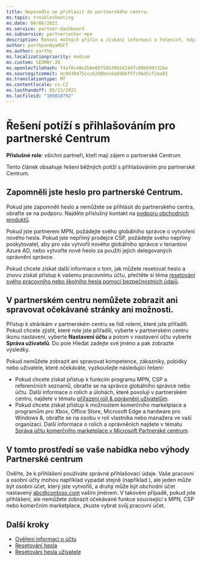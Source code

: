 ```yaml
---
title: Nepovedlo se přihlásit do partnerského centra.
ms.topic: troubleshooting
ms.date: 04/08/2021
ms.service: partner-dashboard
ms.subservice: partnercenter-mpn
description: Řešení možných příčin a získání informací o řešeních, když se nemůžete přihlásit k partnerskému centru – Přečtěte si další informace o resetování hesel, kontrole rolí a kontrole přihlašovacích údajů.
author: parthpandyaMSFT
ms.author: parthp
ms.localizationpriority: medium
ms.custom: SEOMAY.20
ms.openlocfilehash: f4af8c48e2bbe65f58549b542447c80b699332be
ms.sourcegitcommit: dc9438475ccc6298bec6a698bf5fc9bd5cf2aa81
ms.translationtype: MT
ms.contentlocale: cs-CZ
ms.lasthandoff: 05/12/2021
ms.locfileid: "109818792"
---
```

# <a name="troubleshoot-sign-in-issues-for-partner-center"></a>Řešení potíží s přihlašováním pro partnerské Centrum

**Příslušné role**: všichni partneři, kteří mají zájem o partnerské Centrum

Tento článek obsahuje řešení běžných potíží s přihlašováním pro partnerské Centrum.

## <a name="youve-forgotten-your-password-for-partner-center"></a>Zapomněli jste heslo pro partnerské Centrum.

Pokud jste zapomněli heslo a nemůžete se přihlásit do partnerského centra, obraťte se na podporu. Najděte příslušný kontakt na [podporu obchodních produktů](/microsoft-365/admin/contact-support-for-business-products).

Pokud jste partnerem MPN, požádejte svého globálního správce o vytvoření nového hesla. Pokud jste nepřímý prodejce CSP, požádejte svého nepřímý poskytovatel, aby pro vás vytvořil nového globálního správce v tenantovi Azure AD, nebo vytvořte nové heslo za použití jejich delegovaných oprávnění správce.

Pokud chcete získat další informace o tom, jak můžete resetovat heslo a znovu získat přístup k vašemu pracovnímu účtu, přečtěte si téma [resetování svého pracovního nebo školního hesla pomocí bezpečnostních údajů](/azure/active-directory/user-help/active-directory-passwords-update-your-own-password#how-to-change-your-password).

## <a name="you-cant-view-or-manage-the-expected-pages-or-capabilities-in-partner-center"></a>V partnerském centru nemůžete zobrazit ani spravovat očekávané stránky ani možnosti.

Přístup k stránkám v partnerském centru se řídí rolemi, které jste přiřadili. Pokud chcete zjistit, které role jste přiřadili, vyberte v partnerském centru ikonu nastavení, vyberte **Nastavení účtu** a potom v nastavení účtu vyberte **Správa uživatelů**. Do pole Hledat zadejte své jméno a pak zobrazte výsledky.

Pokud nemůžete zobrazit ani spravovat kompetence, zákazníky, pobídky nebo uživatele, které očekáváte, vyzkoušejte následující řešení:

- Pokud chcete získat přístup k funkcím programu MPN, CSP a referenčních seznamů, obraťte se na správce globálního správce nebo účtu. Další informace o rolích a úlohách, které povolují v partnerském centru, najdete v tématu [přiřazení rolí & oprávnění uživatelům](permissions-overview.md).
- Pokud chcete získat přístup k možnostem komerčního marketplace a programům pro Xbox, Office Store, Microsoft Edge a hardware pro Windows &, obraťte se na osobu v roli vlastníka nebo manažera ve vaší organizaci. Další informace o rolích a oprávněních najdete v tématu [Správa účtu komerčního marketplace v Microsoft Partnerské centrum](/azure/marketplace/partner-center-portal/manage-account#define-user-roles-and-permissions).

## <a name="you-cant-see-your-offer-or-benefits-in-partner-center"></a>V tomto prostředí se vaše nabídka nebo výhody Partnerské centrum

Ověřte, že k přihlášení používáte správné přihlašovací údaje. Vaše pracovní a osobní účty mohou například vypadat stejně (například ), ale jeden může být osobní účet, který jste vytvořili, a druhý může být obchodní účet nastavený abc@contoso.com vaším jménem. V takovém případě, pokud jste přihlášení, ale nemůžete zobrazit očekávané funkce související s MPN, CSP nebo komerčním marketplace, zkuste vybrat svůj pracovní účet.

## <a name="next-steps"></a>Další kroky

- [Ověření informací o účtu](verification-responses.md)
- [Resetování hesla](reset-my-pasword.md)
- [Resetování hesla uživatele](reset-a-user-password.md)